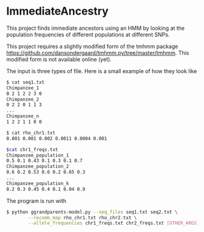 # ImmediateAncestry

This project finds immediate ancestors using an HMM by looking at the population frequencies of different populations at different SNPs.

This project requires a slightly modified form of the tmhmm package https://github.com/dansondergaard/tmhmm.py/tree/master/tmhmm. This modified form is not available online (yet).

The input is three types of file. Here is a small example of how they look like
```bash
$ cat seq1.txt
Chimpanzee_1
0 2 1 2 2 3 0
Chimpanzee_2
0 2 2 0 1 1 3
...
Chimpanzee_n
1 2 2 1 1 0 0

$ cat rho_chr1.txt
0.001 0.001 0.002 0.0011 0.0004 0.001

$cat chr1_freqs.txt
Chimpanzee_population_1
0.5 0.1 0.43 0.1 0.3 0.1 0.7
Chimpanzee_population_2
0.6 0.2 0.53 0.6 0.2 0.65 0.3
...
Chimpanzee_population_k
0.2 0.3 0.45 0.4 0.1 0.04 0.9
```
The program is run with
```bash
$ python ggrandparents-model.py --seq_files seq1.txt seq2.txt \
        --recomb_map rho_chr1.txt rho_chr2.txt \
        --allele_frequencies chr1_freqs.txt chr2_freqs.txt [OTHER_ARGS]
```
